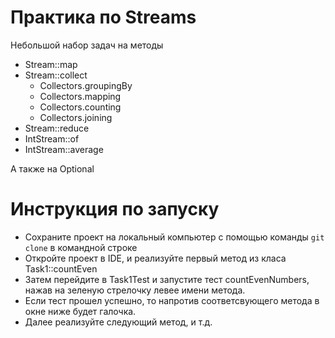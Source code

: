 # Практика по Streams

Небольшой набор задач на методы
 - Stream::map
 - Stream::collect
    - Collectors.groupingBy
    - Collectors.mapping
    - Collectors.counting
    - Collectors.joining
 - Stream::reduce
 - IntStream::of
 - IntStream::average
 
А также на Optional

# Инструкция по запуску

- Сохраните проект на локальный компьютер с помощью команды `git clone` в командной строке
- Откройте проект в IDE, и реализуйте первый метод из класа Task1::countEven
- Затем перейдите в Task1Test и запустите тест countEvenNumbers, нажав на зеленую стрелочку левее имени метода.
- Если тест прошел успешно, то напротив соответсвующего метода в окне ниже будет галочка.
- Далее реализуйте следующий метод, и т.д.

